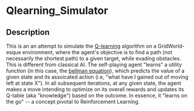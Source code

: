 # Qlearning_Simulator

## Description
This is an an attempt to simulate the [Q-learning](https://en.wikipedia.org/wiki/Q-learning) algorithm on a GridWorld-esque environment, where the agent's objective is to find a path (not necessarily the shortest path) to a given target, while evading obstacles. This is different from classical AI. The self-playing agent "learns" a utility function (in this case, the [bellman equation](https://en.wikipedia.org/wiki/Bellman_equation)), which predicts the value of a given state and its assoicated action (i.e, "what have I gained out of moving left at state X"). In all subsequent iterations, at any given state, the agent makes a move intending to optimize on its overall rewards and updates its Q-table (aka "knowledge") based on the outcome. In essence, it "learns on the go" -- a concept pivotal to Reinforcement Learning.   
